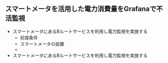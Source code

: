 ## スマートメータを活用した電力消費量をGrafanaで不活監視
*  スマートメータにあるBルートサービスを利用し電力監視を実施する
   *  前提条件
     *  スマートメータの設置
     *  
*  スマートメータにあるBルートサービスを利用し電力監視を実施する
